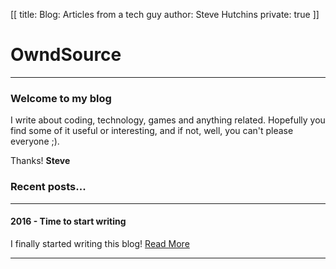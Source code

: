[[
title: Blog: Articles from a tech guy
author: Steve Hutchins
private: true
]]

# OwndSource
------------

### Welcome to my blog   
I write about coding, technology, games and anything related. Hopefully you 
find some of it useful or interesting, and if not, well, you can't please everyone ;).  

Thanks! **Steve**

### Recent posts...

--------

#### 2016 - Time to start writing
I finally started writing this blog!
[Read More](/blog/2016.html)
   
--------
